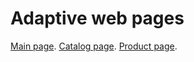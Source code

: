 # Adaptive web pages
[Main page](https://fruzii.github.io/driveMoto/index.html).
[Catalog page](https://fruzii.github.io/driveMoto/catalog.html).
[Product page](https://fruzii.github.io/driveMoto/productPage.html).
